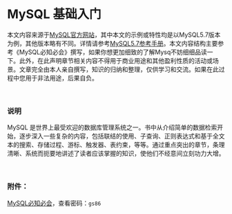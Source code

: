 # MySQL 基础入门

本文内容来源于[MySQL官方网站](https://dev.mysql.com/doc/)，其中本文的示例或特性均是以MySQL5.7版本为例，其他版本略有不同。详情请参考[MySQL5.7参考手册](https://dev.mysql.com/doc/refman/5.7/en/)。本文内容结构主要参考《MySQL必知必会》撰写，如果你想更加细致的了解Mysq不妨细细品读一下。此外，在此声明章节相关内容不得用于商业用途和其他盈利性质的活动或场景。文章完全由本人亲自撰写，知识的归纳和整理，仅供学习和交流。如果在此过程中您用于非法用途，后果自负。

<br/>



### 说明

MySQL 是世界上最受欢迎的数据库管理系统之一。书中从介绍简单的数据检索开始，逐步深入一些复杂的内容，包括联结的使用、子查询、正则表达式和基于全文本的搜索、存储过程、游标、触发器、表约束，等等。通过重点突出的章节，条理清晰、系统而扼要地讲述了读者应该掌握的知识，使他们不经意间立刻功力大增。

<br/>



### 附件：

[MySQL必知必会](https://zayl.coding.net/s/016de419-f35e-4f29-a18f-24ab6aec3f62)，查看密码：`gs86`
